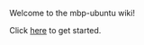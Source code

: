 Welcome to the mbp-ubuntu wiki!

Click [here](https://wiki.t2linux.org/distributions/ubuntu/installation/) to get started.
